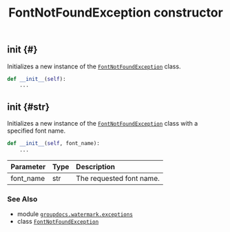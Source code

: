 ﻿---
title: FontNotFoundException constructor
second_title: GroupDocs.Watermark for Python via .NET API References
description: 
type: docs
url: /python-net/groupdocs.watermark.exceptions/fontnotfoundexception/__init__/
is_root: false
weight: 10
---

## __init__ {#}

Initializes a new instance of the [`FontNotFoundException`](/watermark/python-net/groupdocs.watermark.exceptions/fontnotfoundexception) class.



```python
def __init__(self):
    ...
```




## __init__ {#str}

Initializes a new instance of the [`FontNotFoundException`](/watermark/python-net/groupdocs.watermark.exceptions/fontnotfoundexception) class with a specified font name.



```python
def __init__(self, font_name):
    ...
```


| Parameter | Type | Description |
| :- | :- | :- |
| font_name | str | The requested font name. |



### See Also
* module [`groupdocs.watermark.exceptions`](../../)
* class [`FontNotFoundException`](/watermark/python-net/groupdocs.watermark.exceptions/fontnotfoundexception)
